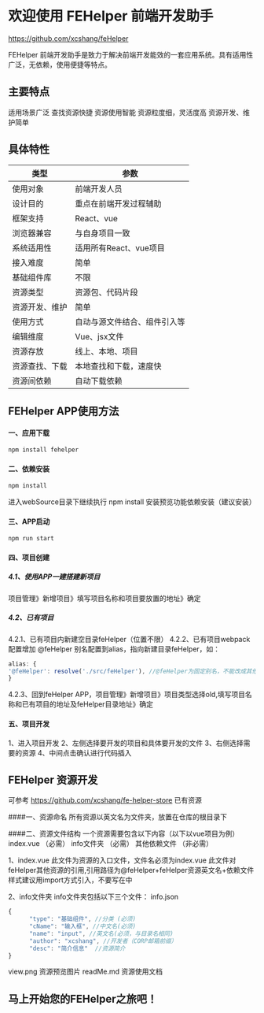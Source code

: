 # 欢迎使用 FEHelper 前端开发助手

https://github.com/xcshang/feHelper

 FEHelper 前端开发助手是致力于解决前端开发能效的一套应用系统。具有适用性广泛，无依赖，使用便捷等特点。


## 主要特点

适用场景广泛
查找资源快捷
资源使用智能
资源粒度细，灵活度高
资源开发、维护简单

## 具体特性

类型  | 参数
------------- | -------------
使用对象|前端开发人员
设计目的|重点在前端开发过程辅助
框架支持  | React、vue
浏览器兼容  | 与自身项目一致
系统适用性|适用所有React、vue项目
接入难度|简单
基础组件库|不限
资源类型|资源包、代码片段
资源开发、维护|简单
使用方式|自动与源文件结合、组件引入等
编辑维度|Vue、jsx文件
资源存放|线上、本地、项目
资源查找、下载|本地查找和下载，速度快
资源间依赖|自动下载依赖

## FEHelper APP使用方法

#### 一、应用下载
```javascript
npm install fehelper
```

#### 二、依赖安装
```javascript
npm install
```
进入webSource目录下继续执行 npm install 安装预览功能依赖安装（建议安装）

#### 三、APP启动
```javascript
npm run start
```
#### 四、项目创建

##### 4.1、使用APP一建搭建新项目
项目管理》新增项目》填写项目名称和项目要放置的地址》确定
##### 4.2、已有项目
4.2.1、已有项目内新建空目录feHelper（位置不限）
4.2.2、已有项目webpack配置增加 @feHelper 别名配置到alias，指向新建目录feHelper，如：
```javascript
alias: {
'@feHelper': resolve('./src/feHelper'), //@feHelper为固定别名，不能改成其他的
}
```
4.2.3、回到feHelper APP，项目管理》新增项目》项目类型选择old,填写项目名称和已有项目的地址及feHelper目录地址》确定

#### 五、项目开发
1、进入项目开发
2、左侧选择要开发的项目和具体要开发的文件
3、右侧选择需要的资源
4、中间点击确认进行代码插入

## FEHelper 资源开发
可参考 https://github.com/xcshang/fe-helper-store 已有资源

####一、资源命名
所有资源以英文名为文件夹，放置在仓库的根目录下

####二、资源文件结构
一个资源需要包含以下内容（以下以vue项目为例）
index.vue （必需）
info文件夹 （必需）
其他依赖文件 （非必需）

1、index.vue 
此文件为资源的入口文件，文件名必须为index.vue
此文件对feHelper其他资源的引用,引用路径为@feHelper+feHelper资源英文名+依赖文件
样式建议用import方式引入，不要写在<style></style>中

2、info文件夹
info文件夹包括以下三个文件：
info.json 
```javascript
{
      "type": "基础组件", //分类 (必须)
      "cName": "输入框", //中文名(必须)
      "name": "input", //英文名(必须，与目录名相同)
      "author": "xcshang", //开发者（CORP邮箱前缀）
      "desc": "简介信息"  //资源简介
}
```
view.png 资源预览图片
readMe.md 资源使用文档

## 马上开始您的FEHelper之旅吧！
